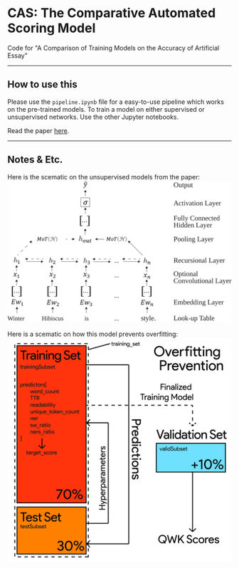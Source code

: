 # CAS: The Comparative Automated Scoring Model
Code for "A Comparison of Training Models on the Accuracy of Artificial Essay"

------------

## How to use this

Please use the `pipeline.ipynb` file for a easy-to-use pipeline which works on the pre-trained models. To train a model on either supervised or unsupervised networks. Use the other Jupyter notebooks.

Read the paper [here](https://linkhere).

------------
## Notes & Etc.

Here is the scematic on the unsupervised models from the paper:
![Model Schematic](model_schematic.svg)

Here is a scematic on how this model prevents overfitting:
![Overfitting Prevention](overfitting.jpg)